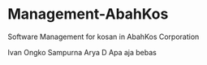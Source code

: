 # Management-AbahKos
Software Management for kosan in AbahKos Corporation

Ivan Ongko Sampurna
Arya D
Apa aja bebas